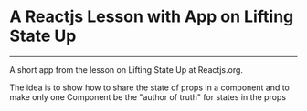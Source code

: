 <h1>A Reactjs Lesson with App on Lifting State Up</h1>
<hr>
<p>
A short app from the lesson on Lifting State Up at Reactjs.org.</p>
<p>
The idea is to show how to share the state of props in a component and 
to make only one Component be the "author of truth" for states in the props</p>
